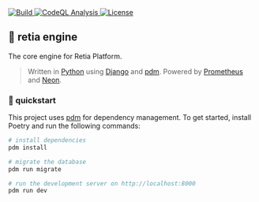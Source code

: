 <a href="https://github.com/retia-platform/retia-engine-experiment/actions/workflows/build.yml">
  <img src="https://github.com/retia-platform/retia-engine-experiment/actions/workflows/build.yml/badge.svg" alt="Build" target="_blank" rel="noopener noreferrer">
</a>
<a href="https://github.com/retia-platform/retia-engine-experiment/actions/workflows/github-code-scanning/codeql">
  <img src="https://github.com/retia-platform/retia-engine-experiment/actions/workflows/github-code-scanning/codeql/badge.svg" alt="CodeQL Analysis" target="_blank" rel="noopener noreferrer">
</a>
<a href="https://github.com/retia-platform/retia-engine-experiment/blob/main/LICENSE">
  <img src="https://img.shields.io/github/license/retia-platform/retia-engine-experiment" alt="License" target="_blank" rel="noopener noreferrer">
</a>

## 📡 retia engine

The core engine for Retia Platform.

> Written in [Python](https://www.python.org) using [Django](https://www.djangoproject.com) and [pdm](https://pdm-project.org/en/stable). Powered by [Prometheus](https://prometheus.io) and [Neon](https://neon.tech).

### 🚀 quickstart

This project uses [pdm](https://pdm-project.org/en/stable) for dependency management. To get started, install Poetry and run the following commands:

```bash
# install dependencies
pdm install

# migrate the database
pdm run migrate

# run the development server on http://localhost:8000
pdm run dev
```
